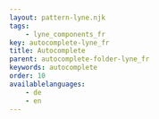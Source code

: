 ```yaml
---
layout: pattern-lyne.njk
tags: 
    - lyne_components_fr
key: autocomplete-lyne_fr
title: Autocomplete
parent: autocomplete-folder-lyne_fr
keywords: autocomplete
order: 10
availablelanguages: 
    - de
    - en
---
```

